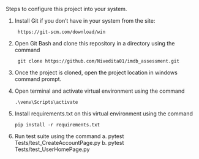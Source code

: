 Steps to configure this project into your system.

1. Install Git if you don’t have in your system from the site:

  	    https://git-scm.com/download/win
	
2. Open Git Bash and clone this repository in a directory using the command

  	    git clone https://github.com/Nivedita01/imdb_assessment.git
	
3. Once the project is cloned, open the project location in windows command prompt.

4. Open terminal and activate virtual environment using the command

   	   .\venv\Scripts\activate

5. Install requirements.txt on this virtual environment using the command

	   pip install -r requirements.txt

6. Run test suite using the command
	a.	pytest Tests/test_CreateAccountPage.py
	b.	pytest Tests/test_UserHomePage.py

